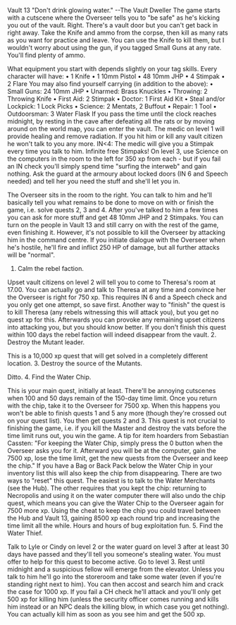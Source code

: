 Vault 13
"Don't drink glowing water."
--The Vault Dweller
The game starts with a cutscene where the Overseer tells you to "be safe" as he's kicking you out of the vault. Right. There's a vault door but you can't get back in right away. Take the Knife and ammo from the corpse, then kill as many rats as you want for practice and leave. You can use the Knife to kill them, but I wouldn't worry about using the gun, if you tagged Small Guns at any rate. You'll find plenty of ammo.

What equipment you start with depends slightly on your tag skills. Every character will have: 
•	1 Knife 
•	1 10mm Pistol 
•	48 10mm JHP 
•	4 Stimpak 
•	2 Flare 
You may also find yourself carrying (in addition to the above): 
•	Small Guns: 24 10mm JHP 
•	Unarmed: Brass Knuckles 
•	Throwing: 2 Throwing Knife 
•	First Aid: 2 Stimpak 
•	Doctor: 1 First Aid Kit 
•	Steal and/or Lockpick: 1 Lock Picks 
•	Science: 2 Mentats, 2 Buffout 
•	Repair: 1 Tool 
•	Outdoorsman: 3 Water Flask 
If you pass the time until the clock reaches midnight, by resting in the cave after defeating all the rats or by moving around on the world map, you can enter the vault. The medic on level 1 will provide healing and remove radiation. If you hit him or kill any vault citizen he won't talk to you any more. 
IN<4: The medic will give you a Stimpak every time you talk to him. Infinite free Stimpaks!
On level 3, use Science on the computers in the room to the left for 350 xp from each - but if you fail an IN check you'll simply spend time "surfing the interweb" and gain nothing. Ask the guard at the armoury about locked doors (IN 6 and Speech needed) and tell her you need the stuff and she'll let you in.

The Overseer sits in the room to the right. You can talk to him and he'll basically tell you what remains to be done to move on with or finish the game, i.e. solve quests 2, 3 and 4. After you've talked to him a few times you can ask for more stuff and get 48 10mm JHP and 2 Stimpaks. 
You can turn on the people in Vault 13 and still carry on with the rest of the game, even finishing it. However, it's not possible to kill the Overseer by attacking him in the command centre. If you initiate dialogue with the Overseer when he's hostile, he'll fire and inflict 250 HP of damage, but all further attacks will be "normal".
1.	Calm the rebel faction.

Upset vault citizens on level 2 will tell you to come to Theresa's room at 17.00. You can actually go and talk to Theresa at any time and convince her the Overseer is right for 750 xp. This requires IN 6 and a Speech check and you only get one attempt, so save first. Another way to "finish" the quest is to kill Theresa (any rebels witnessing this will attack you), but you get no quest xp for this. Afterwards you can provoke any remaining upset citizens into attacking you, but you should know better. If you don't finish this quest within 100 days the rebel faction will indeed disappear from the vault.
2.	Destroy the Mutant leader.

This is a 10,000 xp quest that will get solved in a completely different location.
3.	Destroy the source of the Mutants.

Ditto.
4.	Find the Water Chip.

This is your main quest, initially at least. There'll be annoying cutscenes when 100 and 50 days remain of the 150-day time limit. Once you return with the chip, take it to the Overseer for 7500 xp. When this happens you won't be able to finish quests 1 and 5 any more (though they're crossed out on your quest list). You then get quests 2 and 3. 
This quest is not crucial to finishing the game, i.e. if you kill the Master and destroy the vats before the time limit runs out, you win the game.
A tip for item hoarders from Sebastian Cassten: "For keeping the Water Chip, simply press the 0 button when the Overseer asks you for it. Afterward you will be at the computer, gain the 7500 xp, lose the time limit, get the new quests from the Overseer and keep the chip." If you have a Bag or Back Pack below the Water Chip in your inventory list this will also keep the chip from disappearing.
There are two ways to "reset" this quest. The easiest is to talk to the Water Merchants (see the Hub). The other requires that you kept the chip: returning to Necropolis and using it on the water computer there will also undo the chip quest, which means you can give the Water Chip to the Overseer again for 7500 more xp. Using the cheat to keep the chip you could travel between the Hub and Vault 13, gaining 8500 xp each round trip and increasing the time limit all the while. Hours and hours of bug exploitation fun.
5.	Find the Water Thief.

Talk to Lyle or Cindy on level 2 or the water guard on level 3 after at least 30 days have passed and they'll tell you someone's stealing water. You must offer to help for this quest to become active. Go to level 3. Rest until midnight and a suspicious fellow will emerge from the elevator. Unless you talk to him he'll go into the storeroom and take some water (even if you're standing right next to him). You can then accost and search him and crack the case for 1000 xp. If you fail a CH check he'll attack and you'll only get 500 xp for killing him (unless the security officer comes running and kills him instead or an NPC deals the killing blow, in which case you get nothing). You can actually kill him as soon as you see him and get the 500 xp. 

